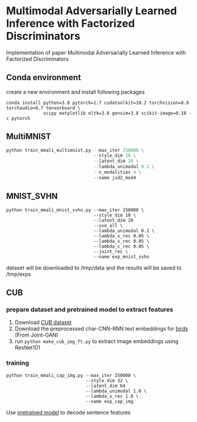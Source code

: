 # Multimodal Adversarially Learned Inference with Factorized Discriminators

Implementation of paper Multimodal Adversarially Learned Inference with Factorized Discriminators

## Conda environment

create a new environment and install following packages

```shell
conda install python=3.8 pytorch=1.7 cudatoolkit=10.2 torchvision=0.8 torchaudio=0.7 tensorboard \
              scipy matplotlib nltk=3.6 gensim=3.8 scikit-image=0.18 -c pytorch
```

## MultiMNIST

```train_mmali_multimnist.py
python train_mmali_multimnist.py --max_iter 250000 \
                                 --style_dim 10 \
                                 --latent_dim 20 \
                                 --lambda_unimodal 0.1 \
                                 --n_modalities 4 \
                                 --name jsd2_mod4
```

## MNIST_SVHN

```shell
python train_mmali_mnist_svhn.py --max_iter 250000 \
                                 --style_dim 10 \
                                 --latent_dim 20 
                                 --use_all \
                                 --lambda_unimodal 0.1 \
                                 --lambda_x_rec 0.05 \
                                 --lambda_s_rec 0.05 \
                                 --lambda_c_rec 0.05 \
                                 --joint_rec \
                                 --name exp_mnist_svhn
```

dataset will be downloaded to /tmp/data and the results will be saved to /tmp/exps

## CUB

### prepare dataset and pretrained model to extract features
1. Download [CUB dataset](http://www.vision.caltech.edu/visipedia/CUB-200-2011.html)
2. Download the preprocessed char-CNN-RNN text embeddings for [birds](https://drive.google.com/open?id=1j9do5K1BbghwD6W--XvJmbhj21XEEqjV) (From Joint-GAN)
3. run ``python make_cub_img_ft.py`` to extract image embeddings using ResNet101

### training
```shell
python train_mmali_cap_img.py --max_iter 250000 \
                              --style_dim 32 \
                              --latent_dim 64 
                              --lambda_unimodal 1.0 \
                              --lambda_x_rec 1.0 \
                              --name exp_cap_img
```

Use [pretrained model](https://drive.google.com/open?id=1j9do5K1BbghwD6W--XvJmbhj21XEEqjV) to decode sentence features
